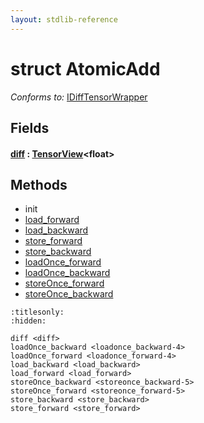 ```yaml
---
layout: stdlib-reference
---
```


# struct AtomicAdd

*Conforms to:* [IDiffTensorWrapper](../../interfaces/idifftensorwrapper-015b/index.html)

## Fields

####  <a id="decl-diff"></a>[diff](diff.html) : [TensorView](../tensorview-06/index.html)\<float\>

## Methods

* init
* [load\_forward](load_forward.html)
* [load\_backward](load_backward.html)
* [store\_forward](store_forward.html)
* [store\_backward](store_backward.html)
* [loadOnce\_forward](loadonce_forward-4.html)
* [loadOnce\_backward](loadonce_backward-4.html)
* [storeOnce\_forward](storeonce_forward-5.html)
* [storeOnce\_backward](storeonce_backward-5.html)


```{toctree}
:titlesonly:
:hidden:

diff <diff>
loadOnce_backward <loadonce_backward-4>
loadOnce_forward <loadonce_forward-4>
load_backward <load_backward>
load_forward <load_forward>
storeOnce_backward <storeonce_backward-5>
storeOnce_forward <storeonce_forward-5>
store_backward <store_backward>
store_forward <store_forward>
```
